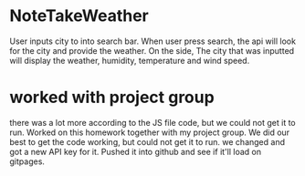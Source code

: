 # NoteTakeWeather
User inputs city to into search bar. 
When user press search, the api will look for the city and provide the weather.
On the side, The city that was inputted will display the weather, humidity, temperature and wind speed.
# worked with project group
there was a lot more according to the JS file code, but we could not get it to run.
Worked on this homework together with my project group. 
We did our best to get the code working, but could not get it to run.
we changed and got a new API key for it.
Pushed it into github and see if it'll load on gitpages.